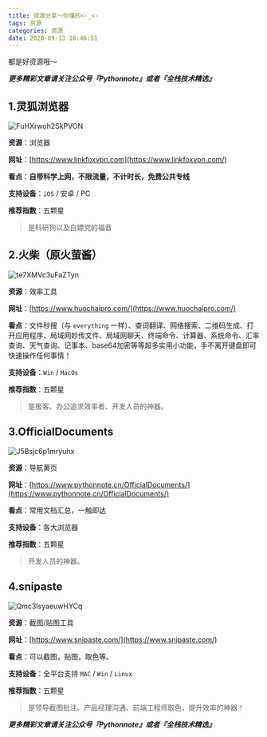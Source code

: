 ```yaml
---
title: 资源分享～你懂的<-_<-
tags: 资源
categories: 资源
date: 2020-09-13 16:46:51
---
```


都是好资源哦～

<!--more-->

***更多精彩文章请关注公众号『Pythonnote』或者『全栈技术精选』***

## 1.灵狐浏览器

![FuHXrwoh2SkPVON](https://i.loli.net/2020/09/13/FuHXrwoh2SkPVON.png)

**资源**：浏览器

**网址**：[https://www.linkfoxvpn.com](https://www.linkfoxvpn.com/)

**看点**：**自带科学上网，不限流量，不计时长，免费公共专线**

**支持设备**：`iOS` / 安卓 / PC

**推荐指数**：五颗星

> 是科研狗以及白嫖党的福音

## 2.火柴（原火萤酱）

![te7XMVc3uFaZTyn](https://i.loli.net/2020/09/13/te7XMVc3uFaZTyn.png)

**资源**：效率工具

**网址**：[https://www.huochaipro.com/](https://www.huochaipro.com/)

**看点**：文件秒搜（与 `everything` 一样）、查词翻译、网络搜索、二维码生成、打开应用程序、局域网妙传文件、局域网聊天、终端命令、计算器、系统命令、汇率查询、天气查询、记事本、base64加密等等超多实用小功能，手不离开键盘即可快速操作任何事情！

**支持设备**：`Win` / `MacOs`

**推荐指数**：五颗星

> 是极客、办公追求效率者、开发人员的神器。

## 3.OfficialDocuments

![J5Bsjc6p1mryuhx](https://i.loli.net/2020/09/13/J5Bsjc6p1mryuhx.png)

**资源**：导航黄页

**网址**：[https://www.pythonnote.cn/OfficialDocuments/](https://www.pythonnote.cn/OfficialDocuments/)

**看点**：常用文档汇总，一触即达

**支持设备**：各大浏览器

**推荐指数**：五颗星

> 开发人员的神器。

## 4.snipaste

![Qmc3IsyaeuwHYCq](https://i.loli.net/2020/09/13/Qmc3IsyaeuwHYCq.png)

**资源**：截图/贴图工具

**网址**：[https://www.snipaste.com/](https://www.snipaste.com/)

**看点**：可以截图，贴图，取色等。

**支持设备**：全平台支持 `MAC` / `Win` / `Linux`

**推荐指数**：五颗星

> 是领导截图批注、产品经理沟通、前端工程师取色，提升效率的神器！

***更多精彩文章请关注公众号『Pythonnote』或者『全栈技术精选』***


